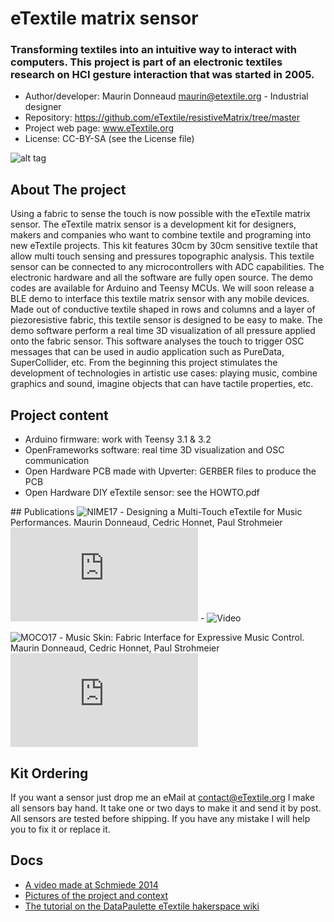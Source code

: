 # eTextile matrix sensor

### Transforming textiles into an intuitive way to interact with computers. This project is part of an electronic textiles research on HCI gesture interaction that was started in 2005.

- Author/developer: Maurin Donneaud <maurin@etextile.org> - Industrial designer
- Repository: https://github.com/eTextile/resistiveMatrix/tree/master
- Project web page: www.eTextile.org
- License: CC-BY-SA (see the License file)

![alt tag](https://farm6.staticflickr.com/5572/30306414062_22bba76566_z_d.jpg)

## About The project

Using a fabric to sense the touch is now possible with the eTextile matrix sensor.
The eTextile matrix sensor is a development kit for designers, makers and companies who want to combine textile and programing into new eTextile projects.
This kit features 30cm by 30cm sensitive textile that allow multi touch sensing and pressures topographic analysis.
This textile sensor can be connected to any microcontrollers with ADC capabilities.
The electronic hardware and all the software are fully open source.
The demo codes are available for Arduino and Teensy MCUs.
We will soon release a BLE demo to interface this textile matrix sensor with any mobile devices.
Made out of conductive textile shaped in rows and columns and a layer of piezoresistive fabric, this textile sensor is designed to be easy to make.
The demo software perform a real time 3D visualization of all pressure applied onto the fabric sensor.
This software analyses the touch to trigger OSC messages that can be used in audio application such as PureData, SuperCollider, etc.
From the beginning this project stimulates the development of technologies in artistic use cases: playing music, combine graphics and sound, imagine objects that can have tactile properties, etc.

## Project content
- Arduino firmware: work with Teensy 3.1 & 3.2
- OpenFrameworks software: real time 3D visualization and OSC communication
- Open Hardware PCB made with Upverter: GERBER files to produce the PCB
- Open Hardware DIY eTextile sensor: see the HOWTO.pdf

## Publications
![NIME17](http://www.nime2017.org/) - Designing a Multi-Touch eTextile for Music Performances.
Maurin Donneaud, Cedric Honnet, Paul Strohmeier
![Paper](https://etextile.github.io/resistiveMatrix/publications/NIME17-eTextile.pdf) - ![Video](https://vimeo.com/217690743)

![MOCO17](http://moco17.movementcomputing.org/) - Music Skin: Fabric Interface for Expressive Music Control.
Maurin Donneaud, Cedric Honnet, Paul Strohmeier
![Paper](https://etextile.github.io/resistiveMatrix/publications/MOCO17-MusicSkin.pdf)

## Kit Ordering
If you want a sensor just drop me an eMail at contact@eTextile.org
I make all sensors bay hand. It take one or two days to make it and send it by post.
All sensors are tested before shipping.
If you have any mistake I will help you to fix it or replace it.

## Docs
- [A video made at Schmiede 2014](http://www.kobakant.at/DIY/?p=4305/)
- [Pictures of the project and context](https://www.flickr.com/photos/maurin/albums/72157673740361510)
- [The tutorial on the DataPaulette eTextile hakerspace wiki](http://wiki.datapaulette.org/doku.php/atelier/projets/matrice_textile)

